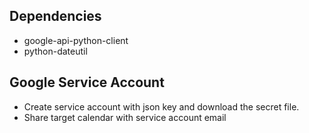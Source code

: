 ## Dependencies
- google-api-python-client
- python-dateutil

## Google Service Account
- Create service account with json key and download the secret file.
- Share target calendar with service account email
